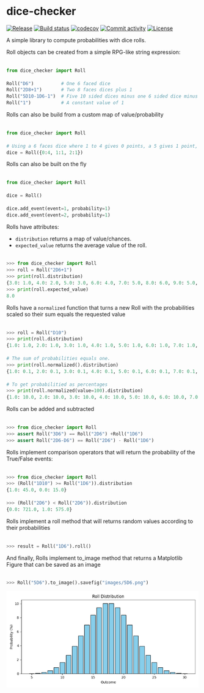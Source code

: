 # dice-checker

[![Release](https://img.shields.io/github/v/release/rguillon/dice-checker)](https://img.shields.io/github/v/release/rguillon/dice-checker)
[![Build status](https://img.shields.io/github/actions/workflow/status/rguillon/dice-checker/ci.yml?branch=main)](https://github.com/rguillon/dice-checker/actions/workflows/ci.yml?query=branch%3Amain)
[![codecov](https://codecov.io/gh/rguillon/dice-checker/branch/main/graph/badge.svg)](https://codecov.io/gh/rguillon/dice-checker)
[![Commit activity](https://img.shields.io/github/commit-activity/m/rguillon/dice-checker)](https://img.shields.io/github/commit-activity/m/rguillon/dice-checker)
[![License](https://img.shields.io/github/license/rguillon/dice-checker)](https://img.shields.io/github/license/rguillon/dice-checker)

A simple library to compute probabilities with dice rolls.


Roll objects can be created from a simple RPG-like string expression:

```python

from dice_checker import Roll

Roll("D6")          # One 6 faced dice
Roll("2D8+1")       # Two 8 faces dices plus 1
Roll("5D10-1D6-1")  # Five 10 sided dices minus one 6 sided dice minus 1
Roll("1")           # A constant value of 1

```

Rolls can also be build from a custom map of value/probability

```python

from dice_checker import Roll

# Using a 6 faces dice where 1 to 4 gives 0 points, a 5 gives 1 point, a 6 gives 2 points
dice = Roll({0:4, 1:1, 2:1})


```


Rolls can also be built on the fly

```python

from dice_checker import Roll

dice = Roll()

dice.add_event(event=1, probability=1)
dice.add_event(event=2, probability=1)

```

Rolls have attributes:
* `distribution` returns a map of value/chances.
* `expected_value` returns the average value of the roll.

```python

>>> from dice_checker import Roll
>>> roll = Roll("2D6+1")
>>> print(roll.distribution)
{3.0: 1.0, 4.0: 2.0, 5.0: 3.0, 6.0: 4.0, 7.0: 5.0, 8.0: 6.0, 9.0: 5.0, 10.0: 4.0, 11.0: 3.0, 12.0: 2.0, 13.0: 1.0}
>>> print(roll.expected_value)
8.0

```

Rolls have a `normalized` function that turns a new Roll with the probabilities scaled so their sum equals the requested value

```python

>>> roll = Roll("D10")
>>> print(roll.distribution)
{1.0: 1.0, 2.0: 1.0, 3.0: 1.0, 4.0: 1.0, 5.0: 1.0, 6.0: 1.0, 7.0: 1.0, 8.0: 1.0, 9.0: 1.0, 10.0: 1.0}

# The sum of probabilities equals one.
>>> print(roll.normalized().distribution)
{1.0: 0.1, 2.0: 0.1, 3.0: 0.1, 4.0: 0.1, 5.0: 0.1, 6.0: 0.1, 7.0: 0.1, 8.0: 0.1, 9.0: 0.1, 10.0: 0.1}

# To get probabilitied as percentages
>>> print(roll.normalized(value=100).distribution)
{1.0: 10.0, 2.0: 10.0, 3.0: 10.0, 4.0: 10.0, 5.0: 10.0, 6.0: 10.0, 7.0: 10.0, 8.0: 10.0, 9.0: 10.0, 10.0: 10.0}


```

Rolls can be added and subtracted

```python

>>> from dice_checker import Roll
>>> assert Roll("3D6") == Roll("2D6") +Roll("1D6")
>>> assert Roll("2D6-D6") == Roll("2D6") - Roll("1D6")

```

Rolls implement comparison operators that will return the probability of the True/False events:


```python

>>> from dice_checker import Roll
>>> (Roll("1D10") >= Roll("1D6")).distribution
{1.0: 45.0, 0.0: 15.0}

>>> (Roll("2D6") < Roll("2D6")).distribution
{0.0: 721.0, 1.0: 575.0}

```

Rolls implement a roll method that will returns random values according to their probabilities

```python

>>> result = Roll("1D6").roll()

```

And finally, Rolls implement to_image method that returns a Matplotlib Figure that can be saved as an image

```python

>>> Roll("5D6").to_image().savefig("images/5D6.png")

```

![5D6](images/5D6.png "5D6")
